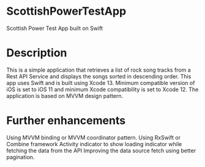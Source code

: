 # ScottishPowerTestApp
Scottish Power Test App built on Swift

# Description
This is a simple application that retrieves a list of rock song tracks from a Rest API Service and displays the songs sorted in descending order. This app uses Swift and is built using Xcode 13. Minimum compatible version of iOS is set to iOS 11 and minimum Xcode compatibility is set to Xcode 12. The application is based on MVVM design pattern.

# Further enhancements
Using MVVM binding or MVVM coordinator pattern.
Using RxSwift or Combine framework
Activity indicator to show loading indicator while fetching the data from the API
Improving the data source fetch using better pagination.

